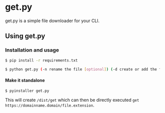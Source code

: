 # get.py
get.py is a simple file downloader for your CLI.
## Using get.py

### Installation and usage
```bash
$ pip install -r requirements.txt
```
```bash
$ python get.py (-n rename the file [optional]) (-d create or add the file to a directory ([optional]) path_to_file
```
#### Make it standalone
```bash
$ pyinstaller get.py
```
This will create `/dist/get` which can then be directly executed `get https://domainname.domain/file.extension`.
